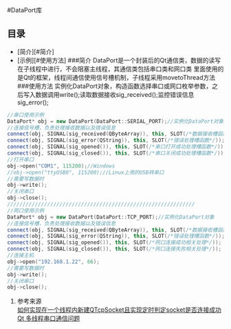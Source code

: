 #DataPort库
## 目录
- [简介][#简介]
- [示例][#使用方法]
###简介
DataPort是一个封装后的Qt通信类，数据的读写在子线程中进行，不会阻塞主线程，其通信类包括串口类和网口类
里面使用的是Qt的框架，线程间通信使用信号槽机制，子线程采用movetoThread方法
###使用方法
实例化DataPort对象，构造函数选择串口或网口枚举参数，之后写入数据调用write();读取数据接收sig_received();监控错误信息sig_error();
```C++
//串口使用示例
DataPort* obj = new DataPort(DataPort::SERIAL_PORT);//实例化DataPort对象
//连接信号槽，负责处理接收数据以及错误信息
connect(obj, SIGNAL(sig_received(QByteArray)), this, SLOT(/*数据接收槽函数*/));
connect(obj, SIGNAL(sig_error(QString)), this, SLOT(/*错误处理槽函数*/));
connect(obj, SIGNAL(sig_opened()), this, SLOT(/*串口打开成功处理槽函数*/));
connect(obj, SIGNAL(sig_closed()), this, SLOT(/*串口关闭成功处理槽函数*/));
//打开串口
obj->open("COM1", 115200);//Windows
//obj->open("ttyUSB0", 115200);//Linux上用的USB转串口
//需要写数据时
obj->write();
//关闭串口
obj->close();
/////////////////////////////////////////////////////////////
//网口使用示例
DataPort* obj = new DataPort(DataPort::TCP_PORT);//实例化DataPort对象
//连接信号槽，负责处理接收数据以及错误信息
connect(obj, SIGNAL(sig_received(QByteArray)), this, SLOT(/*数据接收槽函数*/));
connect(obj, SIGNAL(sig_error(QString)), this, SLOT(/*错误处理槽函数*/));
connect(obj, SIGNAL(sig_opened()), this, SLOT(/*网口连接成功相关处理*/));
connect(obj, SIGNAL(sig_closed()), this, SLOT(/*网口连接失败相关处理*/));
//连接主机
obj->open("192.168.1.22", 66);
//需要写数据时
obj->write();
//关闭串口
obj->close();
```
1. 参考来源  
[如何实现在一个线程内新建QTcpSocket且实现定时判定socket是否连接成功](http://bbs.csdn.net/topics/390161203)  
[Qt 多线程串口通信问题](https://www.zhihu.com/question/31518679)